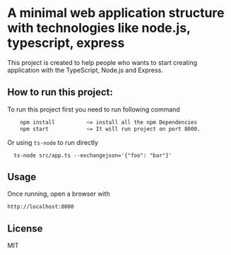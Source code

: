 # A minimal web application structure with technologies like node.js, typescript, express

This project is created to help people who wants to start creating application with the TypeScript, Node.js and Express.

## How to run this project:

To run this project first you need to run following command

```sh
    npm install          <= install all the npm Dependencies
    npm start            <= It will run project on port 8000.
```
Or using `ts-node` to run directly
```$xslt
  ts-node src/app.ts --exchangejson='{"foo": "bar"}'
``` 

## Usage
Once running, open a browser with
```$xslt
http://localhost:8000
```

## License

MIT
